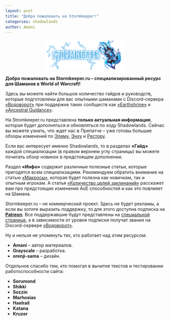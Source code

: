 ```yaml
---
layout: post
title: "Добро пожаловать на Stormkeeper!"
categories: shadowlands 
author: Amani
---
```

<p align="center">
<img src="/assets/img/logos/sk_full.png" width="50%"> 
</p>

**Добро пожаловать на Stormkeeper.ru – специализированный ресурс для Шаманов в World of Warcraft!**

Здесь вы можете найти большое количество гайдов и руководств, которые подготовлены для вас опытными шаманами с Discord-сервера [«Водоворот»](https://discordapp.com/invite/zTQhBn8) при поддержке таких сообществ как [«Earthshrine»](https://discord.gg/earthshrine) и [«Ancestral Guidance»](https://discord.gg/AcTek6e).

На Stromkeeper.ru представлена **только актуальная информация**, которая будет дополняться и обновляться по ходу Shadowlands. Сейчас вы можете узнать, что ждет нас в Препатче – уже готовы большие обзоры изменений по [Элему](https://stormkeeper.ru/ele/prepatch.html), [Энху](https://stormkeeper.ru/enh/prepatch.html) и [Рестору](https://stormkeeper.ru/resto/prepatch.html).

Если вас интересует именно Shadowlands, то в разделах **«Гайд»** каждой специализации (в правом верхнем углу страницы) вы можете почитать обзор новинок в предстоящем дополнении.

Раздел **«Инфо»** содержит различные полезные статьи, которые пригодятся всем специализациям. Рекомендуем обратить внимание на статью [«Макросы»](https://stormkeeper.ru/info/macros.html), которая будет полезна как новичкам, так и опытным игрокам. А статья [«Количество целей заклинаний»](https://stormkeeper.ru/info/target_cap.html) расскажет вам про предстоящие изменения АоЕ способностей и как это повлияет на Шамана.

Stormkeeper.ru – не коммерческий проект. Здесь не будет рекламы, а если вы хотите выразить поддержку, то для этого доступна подписка на [**Patreon**](https://www.patreon.com/amani_vodovorot). Все поддержавшие будут представлены на [специальной странице](https://stormkeeper.ru/info/patrons.html), а в зависимости от уровня подписки получат звание на Discord-сервере [«Водоворот»](https://discordapp.com/invite/zTQhBn8).

Ну и нельзя не упомянуть тех, кто работает над этим ресурсом:
* **Amani** – автор материалов.  
* **Grayscale** – разработка.
* **orenji-sama** – дизайн.

<p></p>

Отдельное спасибо тем, кто помогал в вычитке текстов и тестировании работоспособности сайта:
* **Sorumond**
* **Shikki**
* **Sozzin**
* **Marhosias**
* **Haelrail**
* **Katana**
* **Kruzer**
